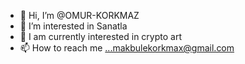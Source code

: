 - 👋 Hi, I’m @OMUR-KORKMAZ
- 👀 I’m interested in Sanatla
- 🌱 I am currently interested in crypto art
- 📫 How to reach me ...makbulekorkmax@gmail.com

<!---
OMUR-KORKMAZ/OMUR-KORKMAZ is a ✨ special ✨ repository because its `README.md` (this file) appears on your GitHub profile.
You can click the Preview link to take a look at your changes.
--->
